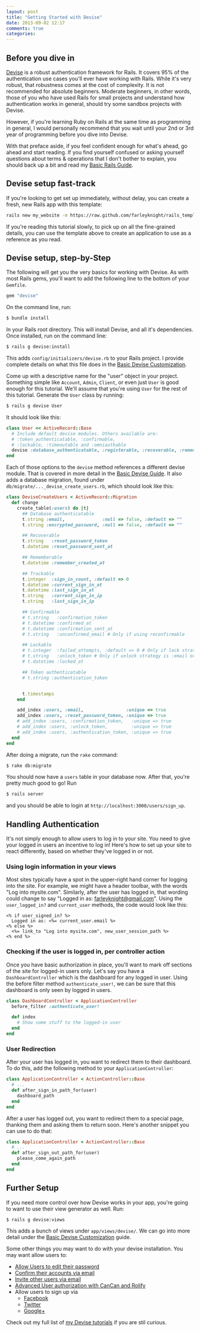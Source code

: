 ```yaml
---
layout: post
title: "Getting Started with Devise"
date: 2013-09-02 12:17
comments: true
categories:
---
```


## Before you dive in

[Devise](https://github.com/plataformatec/devise) is a robust authentication framework for Rails. It covers 95% of the authentication use cases you'll ever have working with Rails. While it's very robust, that robustness comes at the cost of complexity. It is not recommended for absolute beginners. Moderate beginners, in other words, those of you who have used Rails for small projects and understand how authentication works in general, should try some sandbox projects with Devise.

However, if you're learning Ruby on Rails at the same time as programming in general, I would personally recommend that you wait until your 2nd or 3rd year of programming before you dive into Devise.

With that preface aside, if you feel confident enough for what's ahead, go ahead and start reading. If you find yourself confused or asking yourself questions about terms & operations that I don't bother to explain, you should back up a bit and read my [Basic Rails Guide](/basic-rails-guide/).

## Devise setup fast-track

If you're looking to get set up immediately, without delay, you can create a fresh, new Rails app with this template:

```bash
rails new my_website -m https://raw.github.com/farleyknight/rails_templates/master/devise.rb
```

If you're reading this tutorial slowly, to pick up on all the fine-grained details, you can use the template above to create an application to use as a reference as you read.

## Devise setup, step-by-Step

The following will get you the very basics for working with Devise. As with most Rails gems, you'll want to add the following line to the bottom of your `Gemfile`.

```ruby
gem "devise"
```

On the command line, run:

```bash
$ bundle install
```

In your Rails root directory. This will install Devise, and all it's dependencies. Once installed, run on the command line:

```bash
$ rails g devise:install
```

This adds `config/initializers/devise.rb` to your Rails project. I provide complete details on what this file does in the [Basic Devise Customization](/basic-devise-customization/).

Come up with a descriptive name for the "user" object in your project. Something simple like `Account`, `Admin`, `Client`, or even just `User` is good enough for this tutorial. We'll assume that you're using `User` for the rest of this tutorial. Generate the `User` class by running:

```bash
$ rails g devise User
```

It should look like this:

```ruby
class User << ActiveRecord::Base
  # Include default devise modules. Others available are:
  # :token_authenticatable, :confirmable,
  # :lockable, :timeoutable and :omniauthable
  devise :database_authenticatable, :registerable, :recoverable, :rememberable, :trackable, :validatable
end
```

Each of those options to the `devise` method references a different devise module. That is covered in more detail in the [Basic Devise Guide](/basic-devise-guide/). It also adds a database migration, found under `db/migrate/..._devise_create_users.rb`, which should look like this:

```ruby
class DeviseCreateUsers < ActiveRecord::Migration
  def change
    create_table(:users) do |t|
      ## Database authenticatable
      t.string :email,              :null => false, :default => ""
      t.string :encrypted_password, :null => false, :default => ""

      ## Recoverable
      t.string   :reset_password_token
      t.datetime :reset_password_sent_at

      ## Rememberable
      t.datetime :remember_created_at

      ## Trackable
      t.integer  :sign_in_count, :default => 0
      t.datetime :current_sign_in_at
      t.datetime :last_sign_in_at
      t.string   :current_sign_in_ip
      t.string   :last_sign_in_ip

      ## Confirmable
      # t.string   :confirmation_token
      # t.datetime :confirmed_at
      # t.datetime :confirmation_sent_at
      # t.string   :unconfirmed_email # Only if using reconfirmable

      ## Lockable
      # t.integer  :failed_attempts, :default => 0 # Only if lock strategy is :failed_attempts
      # t.string   :unlock_token # Only if unlock strategy is :email or :both
      # t.datetime :locked_at

      ## Token authenticatable
      # t.string :authentication_token


      t.timestamps
    end

    add_index :users, :email,                :unique => true
    add_index :users, :reset_password_token, :unique => true
    # add_index :users, :confirmation_token,   :unique => true
    # add_index :users, :unlock_token,         :unique => true
    # add_index :users, :authentication_token, :unique => true
  end
end

```

After doing a migrate, run the `rake` command:

```bash
$ rake db:migrate
```

You should now have a `users` table in your database now. After that, you're pretty much good to go! Run

```bash
$ rails server
```

and you should be able to login at `http://localhost:3000/users/sign_up`.

## Handling Authentication

It's not simply enough to allow users to log in to your site. You need to give your logged in users an incentive to log in! Here's how to set up your site to react differently, based on whether they've logged in or not.

### Using login information in your views

Most sites typically have a spot in the upper-right hand corner for logging into the site. For example, we might have a header toolbar, with the words "Log into mysite.com". Similarly, after the user has logged in, that wording could change to say "Logged in as: farleyknight@gmail.com". Using the `user_logged_in?` and `current_user` methods, the code would look like this:

```erb
<% if user_signed_in? %>
  Logged in as: <%= current_user.email %>
<% else %>
  <%= link_to "Log into mysite.com", new_user_session_path %>
<% end %>
```

### Checking if the user is logged in, per controller action

Once you have basic authorization in place, you'll want to mark off sections of the site for logged-in users only. Let's say you have a `DashboardController` which is the dashboard for any logged in user. Using the before filter method `authenticate_user!`, we can be sure that this dashboard is only seen by logged in users.


```ruby
class DashboardController < ApplicationController
  before_filter :authenticate_user!

  def index
    # Show some stuff to the logged-in user
  end
end
```

### User Redirection

After your user has logged in, you want to redirect them to their dashboard. To do this, add the following method to your `ApplicationController`:

```ruby
class ApplicationController < ActionController::Base
  # ...
  def after_sign_in_path_for(user)
    dashboard_path
  end
end
```

After a user has logged out, you want to redirect them to a special page, thanking them and asking them to return soon. Here's another snippet you can use to do that:


```ruby
class ApplicationController < ActionController::Base
  # ...
  def after_sign_out_path_for(user)
    please_come_again_path
  end
end
```

## Further Setup

If you need more control over how Devise works in your app, you're going to want to use their view generator as well. Run:

```bash
$ rails g devise:views
```

This adds a bunch of views under `app/views/devise/`. We can go into more detail under the [Basic Devise Customization](/basic-devise-customization/) guide.

Some other things you may want to do with your devise installation. You may want allow users to:

* [Allow Users to edit their password](/devise-edit-passwords/)
* [Confirm their accounts via email](/devise-user-confirmation/)
* [Invite other users via email](/devise-user-invites/)
* [Advanced User authorization with CanCan and Rolify](/devise-cancan-rolify/)
* Allow users to sign up via
  * [Facebook](/devise-facebook/)
  * [Twitter](/devise-twitter/)
  * [Google+](/devise-google-plus/)


Check out my full list of [my Devise tutorials](/devise-tutorials/) if you are stil curious.



